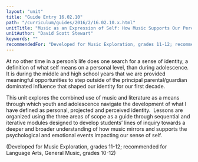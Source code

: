 ```yaml
---
layout: "unit"
title: "Guide Entry 16.02.10"
path: "/curriculum/guides/2016/2/16.02.10.x.html"
unitTitle: "Music as an Expression of Self: How Music Supports Our Perception of Identity"
unitAuthor: "David Scott Stewart"
keywords: ""
recommendedFor: "Developed for Music Exploration, grades 11-12; recommended for Language Arts, General Music, grades 10-12"
---
```

<main>
 <p>
  At no other time in a person’s life does one search for a sense of identity, a definition of what self means on a personal level, than during adolescence.  It is during the middle and high school years that we are provided meaningful opportunities to step outside of the principal parental/guardian dominated influence that shaped our identity for our first decade.
 </p>
 <p>
  This unit explores the combined use of music and literature as a means through which youth and adolescence navigate the development of what I have defined as personal, projected and perceived identity.  Lessons are organized using the three areas of scope as a guide through sequential and iterative modules designed to develop students’ lines of inquiry towards a deeper and broader understanding of how music mirrors and supports the psychological and emotional events impacting our sense of self.
 </p>
 <p>
  (Developed for Music Exploration, grades 11-12; recommended for Language Arts, General Music, grades 10-12)
 </p>
</main>